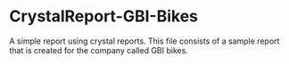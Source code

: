 # CrystalReport-GBI-Bikes
A simple report using crystal reports. This file consists of a sample report that is created for the company called GBI bikes.
